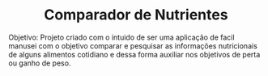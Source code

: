 <h1 align="center"> Comparador de Nutrientes </h1>

Objetivo: Projeto criado com o intuido de ser uma aplicação de facil manusei com o objetivo comparar e pesquisar as informações nutricionais de alguns alimentos cotidiano e dessa forma auxiliar nos objetivos de perta ou ganho de peso.
